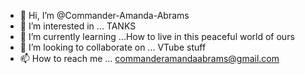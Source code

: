 - 👋 Hi, I’m @Commander-Amanda-Abrams
- 👀 I’m interested in ... TANKS
- 🌱 I’m currently learning ...How to live in this peaceful world of ours
- 💞️ I’m looking to collaborate on ... VTube stuff
- 📫 How to reach me ... commanderamandaabrams@gmail.com

<!---
Commander-Amanda-Abrams/Commander-Amanda-Abrams is a ✨ special ✨ repository because its `README.md` (this file) appears on your GitHub profile.
You can click the Preview link to take a look at your changes.
--->
